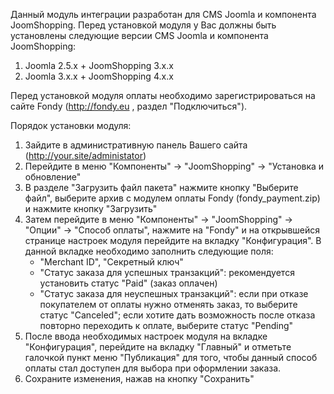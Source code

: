 Данный модуль интеграции разработан для CMS Joomla и компонента JoomShopping. Перед установкой модуля у Вас должны быть установлены следующие версии CMS Joomla и компонента JoomShopping:
1) Joomla 2.5.x + JoomShopping 3.x.x
2) Joomla 3.x.x + JoomShopping 4.x.x


Перед установкой модуля оплаты необходимо зарегистрироваться на сайте Fondy (http://fondy.eu , раздел "Подключиться").

Порядок установки модуля:
1. Зайдите в административную панель Вашего сайта (http://your.site/administator)
2. Перейдите в меню "Компоненты" -> "JoomShopping" -> "Установка и обновление"
3. В разделе "Загрузить файл пакета" нажмите кнопку "Выберите файл", выберите архив с модулем оплаты Fondy (fondy_payment.zip) и нажмите кнопку "Загрузить"
4. Затем перейдите в меню "Компоненты" -> "JoomShopping" -> "Опции" -> "Способ оплаты", нажмите на "Fondy" и на открывшейся странице настроек модуля перейдите на вкладку "Конфигурация". В данной вкладке необходимо заполнить следующие поля:
	- "Merchant ID", "Секретный ключ"
	- "Статус заказа для успешных транзакций": рекомендуется установить статус "Paid" (заказ оплачен)
	- "Статус заказа для неуспешных транзакций": если при отказе покупателем от оплаты нужно отменять заказ, то выберите статус "Canceled"; если хотите дать возможность после отказа повторно переходить к оплате, выберите статус "Pending"
5. После ввода необходимых настроек модуля на вкладке "Конфигурация", перейдите на вкладку "Главный" и отметьте галочкой пункт меню "Публикация" для того, чтобы данный способ оплаты стал доступен для выбора при оформлении заказа.
6. Сохраните изменения, нажав на кнопку "Сохранить"

